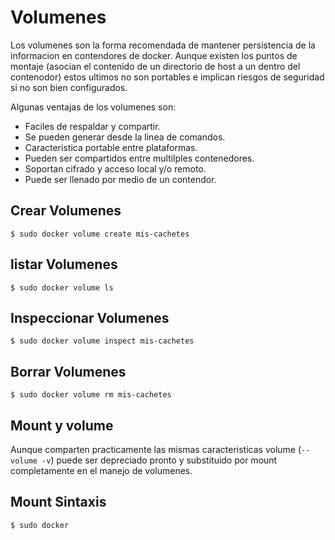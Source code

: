 # Volumenes

Los volumenes son la forma recomendada de mantener persistencia de la informacion en contendores de docker. Aunque existen los puntos de montaje (asocian el contenido de un directorio de host a un dentro del contenodor) estos ultimos no son portables e implican riesgos de seguridad si no son bien configurados.

Algunas ventajas de los volumenes son:
* Faciles de respaldar y compartir.
* Se pueden generar desde la linea de comandos.
* Caracteristica portable entre plataformas.
* Pueden ser compartidos entre multilples contenedores.
* Soportan cifrado y acceso local y/o remoto.
* Puede ser llenado por medio de un contendor.

## Crear Volumenes
```
$ sudo docker volume create mis-cachetes
```
## listar Volumenes
```
$ sudo docker volume ls
```
## Inspeccionar Volumenes
```
$ sudo docker volume inspect mis-cachetes
```
## Borrar Volumenes
```
$ sudo docker volume rm mis-cachetes
```

## Mount y volume

Aunque comparten practicamente las mismas caracteristicas volume (`--volume -v`) puede ser depreciado pronto y substituido por mount completamente en el manejo de volumenes.

## Mount Sintaxis

```
$ sudo docker 
```

